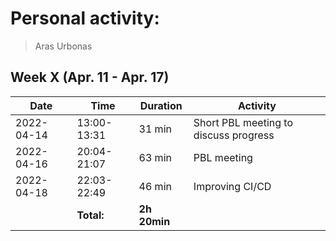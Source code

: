 # Personal activity:
> Aras Urbonas

## Week X (Apr. 11 - Apr. 17)

| **Date**  | **Time**      | **Duration**  | **Activity** |
| --------  | ------------- | ------------  | ------------ |
| 2022-04-14 | 13:00-13:31 | 31 min | Short PBL meeting to discuss progress |
| 2022-04-16 | 20:04-21:07 | 63 min | PBL meeting |
| 2022-04-18 | 22:03-22:49 | 46 min | Improving CI/CD |
|  | **Total:** | **2h 20min** | |